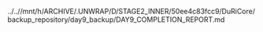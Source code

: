 ../..//mnt/h/ARCHIVE/.UNWRAP/D/STAGE2_INNER/50ee4c83fcc9/DuRiCore/backup_repository/day9_backup/DAY9_COMPLETION_REPORT.md